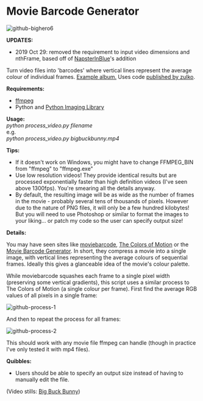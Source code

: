 # Movie Barcode Generator
![github-bighero6](https://cloud.githubusercontent.com/assets/1192790/11238640/1f7ea5ac-8e3b-11e5-8c2b-e00758b1ec19.png)

**UPDATES:**
* 2019 Oct 29: removed the requirement to input video dimensions and nthFrame, based off of [NapsterInBlue](https://github.com/NapsterInBlue/movie-barcodes)'s addition

Turn video files into 'barcodes' where vertical lines represent the average colour of individual frames. [Example album.](http://imgur.com/gallery/Pw6LD/) Uses code [published by zulko](http://zulko.github.io/blog/2013/09/27/read-and-write-video-frames-in-python-using-ffmpeg/).

**Requirements:**
* [ffmpeg](https://www.ffmpeg.org/)
* Python and [Python Imaging Library](http://www.pythonware.com/products/pil/)
 
**Usage:**  
    *python process_video.py filename*  
e.g.  
    *python process_video.py bigbuckbunny.mp4*

**Tips:**
* If it doesn't work on Windows, you might have to change FFMPEG_BIN from "ffmpeg" to "ffmpeg.exe"
* Use low resolution videos! They provide identical results but are processed exponentially faster than high definition videos (I've seen above 1300fps). You're smearing all the details anyway.
* By default, the resulting image will be as wide as the number of frames in the movie - probably several tens of thousands of pixels. However due to the nature of PNG files, it will only be a few hundred kilobytes! But you will need to use Photoshop or similar to format the images to your liking... or patch my code so the user can specify output size!
 
**Details:**

You may have seen sites like [moviebarcode](http://moviebarcode.tumblr.com/), [The Colors of Motion](http://thecolorsofmotion.com/) or the [Movie Barcode Generator](http://arcanesanctum.net/movie-barcode-generator/). In short, they compress a movie into a single image, with vertical lines representing the average colours of sequential frames. Ideally this gives a glanceable idea of the movie's colour palette.

While moviebarcode squashes each frame to a single pixel width (preserving some vertical gradients), this script uses a similar process to The Colors of Motion (a single colour per frame). First find the average RGB values of all pixels in a single frame:

![github-process-1](https://cloud.githubusercontent.com/assets/1192790/11238530/715e0d1e-8e3a-11e5-9736-68f2e67d21fc.png)

And then to repeat the process for all frames:

![github-process-2](https://cloud.githubusercontent.com/assets/1192790/11238535/7664e6ac-8e3a-11e5-8989-6be607fa395e.png)

This should work with any movie file ffmpeg can handle (though in practice I've only tested it with mp4 files). 

**Quibbles:**
* Users should be able to specify an output size instead of having to manually edit the file.

(Video stills: [Big Buck Bunny](https://peach.blender.org/download/))
